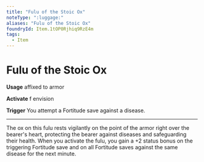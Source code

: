 ```yaml
---
title: "Fulu of the Stoic Ox"
noteType: ":luggage:"
aliases: "Fulu of the Stoic Ox"
foundryId: Item.1tOP0Rjhiq9RzE4m
tags:
  - Item
---
```


# Fulu of the Stoic Ox

**Usage** affixed to armor

**Activate** f envision

**Trigger** You attempt a Fortitude save against a disease.

* * *

The ox on this fulu rests vigilantly on the point of the armor right over the bearer's heart, protecting the bearer against diseases and safeguarding their health. When you activate the fulu, you gain a +2 status bonus on the triggering Fortitude save and on all Fortitude saves against the same disease for the next minute.
